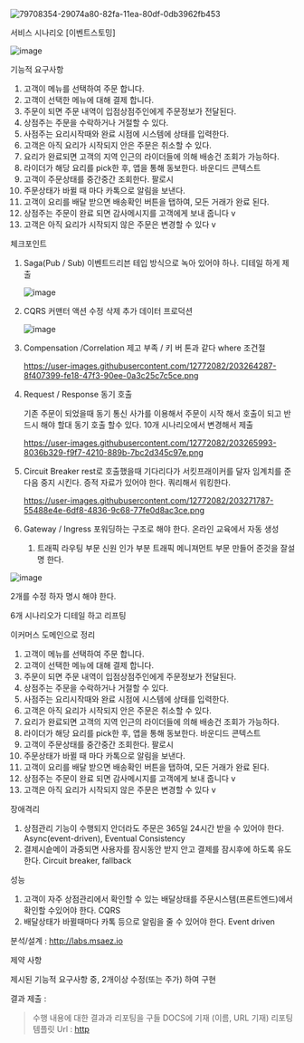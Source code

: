![79708354-29074a80-82fa-11ea-80df-0db3962fb453](https://user-images.githubusercontent.com/119610308/205784843-706ff400-2229-45a2-8828-ec81e10c6674.png)

서비스 시나리오
[이벤트스토밍]


   ![image](https://user-images.githubusercontent.com/119610308/205780494-e4d5606b-64b4-428c-9533-d051b71aad9b.png)
   
   
   
   기능적 요구사항
   
   1. 고객이 메뉴를 선택하여 주문 합니다.
   2. 고객이 선택한 메뉴에 대해 결제 합니다.
   3. 주문이 되면 주문 내역이 입점상점주인에게 주문정보가 전달된다.
   4. 상점주는 주문을 수락하거나 거절할 수 있다.
   5. 사점주는 요리시작때와 완료 시점에 시스템에 상태를 입력한다.
   6. 고객은 아직 요리가 시작되지 안은 주문은 취소할 수 있다.
   7. 요리가 완료되면 고객의 지역 인근의 라이더들에 의해 배송건 조회가 가능하다.
   8. 라이더가 해당 요리를 pick한 후, 앱을 통해 동보한다. 바운디드 콘텍스트
   9. 고객이 주문상태를 중간중간 조회한다. 팔로시
   10. 주문상태가 바뀔 때 마다 카톡으로 알림을 보낸다.
   11. 고객이 요리를 배달 받으면 배송확인 버튼을 탭하여, 모든 거래가 완료 된다.
   12. 상점주는 주문이 완료 되면 감사메시지를 고객에게 보내 줍니다 v
   13. 고객은 아직 요리가 시작되지 않은 주문은 변경할 수 있다 v
   
   
   
   체크포인트









1. Saga(Pub / Sub)  이벤트드리븐 테입 방식으로 녹아 있어야 하나. 디테일 하게 제출
   
   ![image](https://user-images.githubusercontent.com/119610308/205787617-1b10eb71-6e86-4d52-966b-8ffaf9f8b0d2.png)


   

2. CQRS 
   커맨터 액션 수정 삭제 추가
   데이터 프로덕션  
	
	![image](https://user-images.githubusercontent.com/119610308/205787604-5b7ccd39-6096-4594-997c-0cdf102d4914.png)

	
	
   
3. Compensation /Correlation
   제고 부족   / 키 버 톤과 같다 where 조건절
   
   https://user-images.githubusercontent.com/12772082/203264287-8f407399-fe18-47f3-90ee-0a3c25c7c5ce.png
   


4. Request / Response
   동기 호출
   
   기존 주문이 되었을때 동기 통신
   사가를 이용해서 주문이 시작 해서 호출이 되고
   반드시 해야 할대 동기 호출 할수 있다.
   10개 시나리오에서 변경해서 제출
   
   https://user-images.githubusercontent.com/12772082/203265993-8036b329-f9f7-4210-889b-7bc2d345c97e.png
   
   
   

5. Circuit Breaker
   rest로 호출했을때 기다리다가 서킷프래이커를 달자 임계치를 준다음 중지 시킨다.
   증적 자료가 있어야 한다.
   쿼리해서 워킹한다.
   
   https://user-images.githubusercontent.com/12772082/203271787-55488e4e-6df8-4836-9c68-77fe0d8ac3ce.png
   
   
6. Gateway / Ingress
   포워딩하는 구조로 해야 한다. 온라인 교육에서 자동 생성
   1. 트래픽 라우팅 부문 신원 인가 부분 트래픽 메니져먼트 부문
      만들어 준것을 잘설명 한다.
	  
![image](https://user-images.githubusercontent.com/119610308/205787447-7e02bee0-6e2c-4642-8c74-6c94ea6ef618.png)



2개를 수정 하자 명시 해야 한다.

6개 시나리오가 디테일 하고 리프팅


이커머스 도메인으로 정리


1. 고객이 메뉴를 선택하여 주문 합니다.
2. 고객이 선택한 메뉴에 대해 결제 합니다.
3. 주문이 되면 주문 내역이 입점상점주인에게 주문정보가 전달된다.
4. 상점주는 주문을 수락하거나 거절할 수 있다.
5. 사점주는 요리시작때와 완료 시점에 시스템에 상태를 입력한다.
6. 고객은 아직 요리가 시작되지 안은 주문은 취소할 수 있다.
7. 요리가 완료되면 고객의 지역 인근의 라이더들에 의해 배송건 조회가 가능하다.
8. 라이더가 해당 요리를 pick한 후, 앱을 통해 동보한다. 바운디드 콘텍스트
9. 고객이 주문상태를 중간중간 조회한다. 팔로시
10. 주문상태가 바뀔 때 마다 카톡으로 알림을 보낸다.
11. 고객이 요리를 배달 받으면 배송확인 버튼을 탭하여, 모든 거래가 완료 된다.
12. 상점주는 주문이 완료 되면 감사메시지를 고객에게 보내 줍니다 v
13. 고객은 아직 요리가 시작되지 않은 주문은 변경할 수 있다 v


장애격리

1. 상점관리 기능이 수행되지 안더라도 주문은 365일 24시간 받을 수 있어야 한다. Async(event-driven), Eventual Consistency
2. 결제시슽메이 과중되면 사용자를 잠시동안 받지 안고 결제를 잠시후에 하도록 유도한다.
   Circuit breaker, fallback


성능 
1. 고객이 자주 상점관리에서 확인할 수 있는 배달상태를 주문시스템(프론트엔드)에서 확인할 수있어야 한다. CQRS
2. 배달상태가 바뀔때마다 카톡 등으로 알림을 줄 수 있어야 한다. Event driven


분석/설계 : http://labs.msaez.io


제약 사항

제시된 기능적 요구사항 중, 2개이상 수정(또는 주가) 하여 구현

결과 제출 :
> 수행 내용에 대한 결과과 리포팅을 구들 DOCS에 기재 (이름, URL 기재)
리포팅 템플릿 Url : [http](https://github.com/ahnchanghee4798/cmall/blob/main/README.md)

	  
